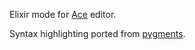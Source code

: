 Elixir mode for [Ace](http://ace.c9.io/) editor.

Syntax highlighting ported from [pygments](http://pygments.org/).
